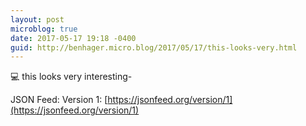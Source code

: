 ```yaml
---
layout: post
microblog: true
date: 2017-05-17 19:18 -0400
guid: http://benhager.micro.blog/2017/05/17/this-looks-very.html
---
```

💻 this looks very interesting-

JSON Feed: Version 1: [https://jsonfeed.org/version/1](https://jsonfeed.org/version/1)
